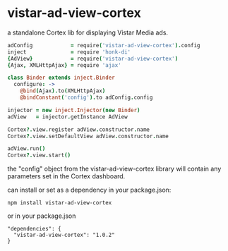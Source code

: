 # vistar-ad-view-cortex

a standalone Cortex lib for displaying Vistar Media ads.


```coffeescript
adConfig            = require('vistar-ad-view-cortex').config
inject              = require 'honk-di'
{AdView}            = require('vistar-ad-view-cortex')
{Ajax, XMLHttpAjax} = require 'ajax'

class Binder extends inject.Binder
  configure: ->
    @bind(Ajax).to(XMLHttpAjax)
    @bindConstant('config').to adConfig.config

injector = new inject.Injector(new Binder)
adView   = injector.getInstance AdView

Cortex?.view.register adView.constructor.name
Cortex?.view.setDefaultView adView.constructor.name

adView.run()
Cortex?.view.start()

```

the "config" object from the vistar-ad-view-cortex library will contain any
parameters set in the Cortex dashboard.

can install or set as a dependency in your package.json:

```
npm install vistar-ad-view-cortex
```

or in your package.json

```
"dependencies": {
  "vistar-ad-view-cortex": "1.0.2"
}
```
